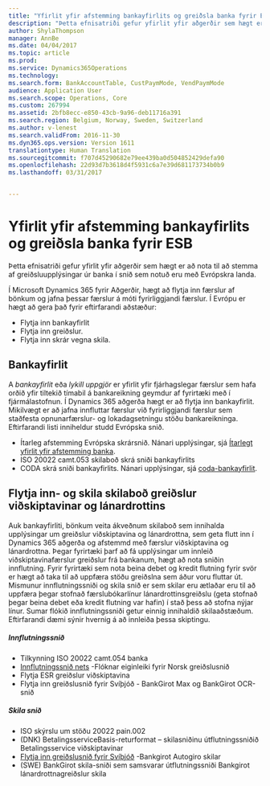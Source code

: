 ```yaml
---
title: "Yfirlit yfir afstemming bankayfirlits og greiðsla banka fyrir ESB"
description: "Þetta efnisatriði gefur yfirlit yfir aðgerðir sem hægt er að nota til að stemma af greiðsluupplýsingar úr banka í snið sem notuð eru með Evrópskra landa."
author: ShylaThompson
manager: AnnBe
ms.date: 04/04/2017
ms.topic: article
ms.prod: 
ms.service: Dynamics365Operations
ms.technology: 
ms.search.form: BankAccountTable, CustPaymMode, VendPaymMode
audience: Application User
ms.search.scope: Operations, Core
ms.custom: 267994
ms.assetid: 2bfb8ecc-e850-43cb-9a96-deb11716a391
ms.search.region: Belgium, Norway, Sweden, Switzerland
ms.author: v-lenest
ms.search.validFrom: 2016-11-30
ms.dyn365.ops.version: Version 1611
translationtype: Human Translation
ms.sourcegitcommit: f707d45290682e79ee439ba0d504852429defa90
ms.openlocfilehash: 22d93d7b3618d4f5931c6a7e39d681173734b0b9
ms.lasthandoff: 03/31/2017


---
```


# <a name="bank-statement-and-payment-reconciliation-overview-for-the-eu"></a>Yfirlit yfir afstemming bankayfirlits og greiðsla banka fyrir ESB

Þetta efnisatriði gefur yfirlit yfir aðgerðir sem hægt er að nota til að stemma af greiðsluupplýsingar úr banka í snið sem notuð eru með Evrópskra landa.

Í Microsoft Dynamics 365 fyrir Aðgerðir, hægt að flytja inn færslur af bönkum og jafna þessar færslur á móti fyrirliggjandi færslur. Í Evrópu er hægt að gera það fyrir eftirfarandi aðstæður:

-   Flytja inn bankayfirlit
-   Flytja inn greiðslur.
-   Flytja inn skrár vegna skila.

## <a name="bank-statements"></a>Bankayfirlit
A *bankayfirlit* eða *lykill uppgjör* er yfirlit yfir fjárhagslegar færslur sem hafa orðið yfir tiltekið tímabil á bankareikning geymdur af fyrirtæki með í fjármálastofnun. Í Dynamics 365 aðgerða hægt er að flytja inn bankayfirlit. Mikilvægt er að jafna innfluttar færslur við fyrirliggjandi færslur sem staðfesta opnunarfærslur- og lokadagsetningu stöðu bankareikninga. Eftirfarandi listi inniheldur studd Evrópska snið.

-   Ítarleg afstemming Evrópska skrársnið. Nánari upplýsingar, sjá [Ítarlegt yfirlit yfir afstemming banka](../cash-bank-management/advanced-bank-reconciliation-overview.md).
-   ISO 20022 camt.053 skilaboð skrá sniði bankayfirlits
-   CODA skrá sniði bankayfirlits. Nánari upplýsingar, sjá [coda-bankayfirlit](emea-bel-coda-bank-statement-import.md).

## <a name="customer-and-vendor-payments-import-and-return-messages"></a>Flytja inn- og skila skilaboð greiðslur viðskiptavinar og lánardrottins
Auk bankayfirliti, bönkum veita ákveðnum skilaboð sem innihalda upplýsingar um greiðslur viðskiptavina og lánardrottna, sem geta flutt inn í Dynamics 365 aðgerða og afstemmd með færslur viðskiptavina og lánardrottna. Þegar fyrirtæki þarf að fá upplýsingar um innleið viðskiptavinafærslur greiðslur frá bankanum, hægt að nota sniðin innflutning. Fyrir fyrirtæki sem nota beina debet og kredit flutning fyrir svör er hægt að taka til að uppfæra stöðu greiðslna sem áður voru fluttar út. Mismunur innflutningssniði og skila snið er sem skilar eru ætlaðar eru til að uppfæra þegar stofnað færslubókarlínur lánardrottinsgreiðslu (geta stofnað þegar beina debet eða kredit flutning var hafin) í stað þess að stofna nýjar línur. Sumar flókið innflutningssniði getur einnig innihaldið skilaaðstæðum. Eftirfarandi dæmi sýnir hvernig á að innleiða þessa skiptingu.

##### <a name="import-formats"></a>Innflutningssnið

-   Tilkynning ISO 20022 camt.054 banka
-   [Innflutningssnið nets](emea-nor-nets-import-format.md) -Flóknar eiginleiki fyrir Norsk greiðslusnið
-   Flytja ESR greiðslur viðskiptavina
-   Flytja inn greiðslusnið fyrir Svíþjóð - BankGirot Max og BankGirot OCR-snið

##### <a name="return-formats"></a>Skila snið

-   ISO skýrslu um stöðu 20022 pain.002
-   (DNK) BetalingsserviceBasis-returformat – skilasniðinu útflutningssniðið Betalingsservice viðskiptavinar
-   [Flytja inn greiðslusnið fyrir Svíþjóð](emea-swe-payment-formats-import.md) -Bankgirot Autogiro skilar
-   (SWE) BankGirot skila-sniði sem samsvarar útflutningssniði Bankgirot lánardrottnagreiðslur skila

